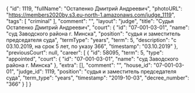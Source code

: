 {
    "id": 1119,
    "fullName": "Остапенко Дмитрий Андреевич",
    "photoURL": "https://members2020by.s3.eu-north-1.amazonaws.com/judge_1119",
    "tags": [
        "criminal"
    ],
    "comment": "",
    "layout": "judge",
    "title": "Судья Остапенко Дмитрий Андреевич",
    "court": {
        "id": "07-001-03-01",
        "name": "суд Заводского района г. Минска",
        "position": "судья и заместитель председателя суда",
        "termType": "years",
        "term": 5,
        "description": "c 03.10.2019, на срок 5 лет, по указу 366",
        "timestamp": "03.10.2019"
    },
    "previousCourt": null,
    "career": [
        {
            "id": 58095,
            "term": 5,
            "type": "appointed",
            "court": {
                "id": "07-001-03-01",
                "name": "суд Заводского района г. Минска"
            },
            "extra": [],
            "comment": "",
            "house_id": "07-001-03-01",
            "judge_id": 1119,
            "position": "судья и заместитель председателя суда",
            "term_type": "years",
            "timestamp": "2019-10-03",
            "decree_number": "366"
        }
    ]
}